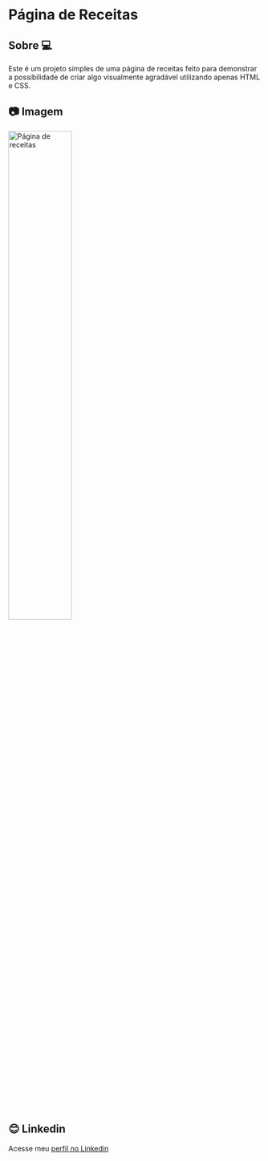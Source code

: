 # Página de Receitas

## Sobre 💻
Este é um projeto simples de uma página de receitas feito para demonstrar a possibilidade de criar algo visualmente agradável utilizando apenas HTML e CSS.

## 📷 Imagem
<p aligm="center">
    <img alt="Página de receitas" src="images/Print da página.png" width="50%">
</p>

## 😊 Linkedin
Acesse meu [perfil no Linkedin](https://www.linkedin.com/in/rayner-brito-452425116/)
